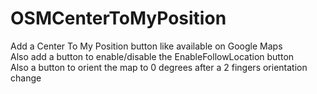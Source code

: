 # OSMCenterToMyPosition
Add a Center To My Position button like available on Google Maps  
Also add a button to enable/disable the EnableFollowLocation button  
Also a button to orient the map to 0 degrees after a 2 fingers orientation change
